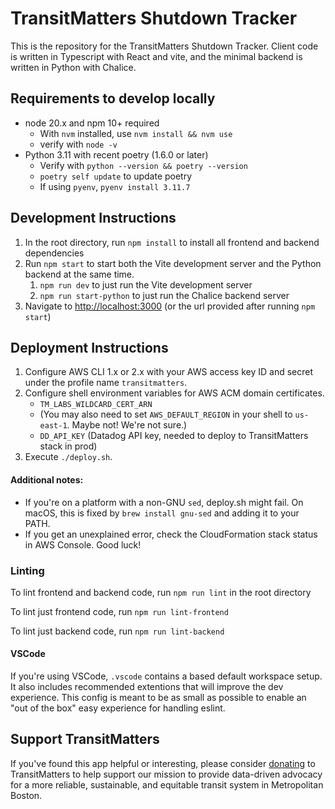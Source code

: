 # TransitMatters Shutdown Tracker

This is the repository for the TransitMatters Shutdown Tracker. Client code is written in Typescript with React and vite, and the minimal backend is written in Python with Chalice.

## Requirements to develop locally

- node 20.x and npm 10+ required
  - With `nvm` installed, use `nvm install && nvm use`
  - verify with `node -v`
- Python 3.11 with recent poetry (1.6.0 or later)
  - Verify with `python --version && poetry --version`
  - `poetry self update` to update poetry
  - If using `pyenv`, `pyenv install 3.11.7`

## Development Instructions

1. In the root directory, run `npm install` to install all frontend and backend dependencies
2. Run `npm start` to start both the Vite development server and the Python backend at the same time.
   1. `npm run dev` to just run the Vite development server
   2. `npm run start-python` to just run the Chalice backend server
3. Navigate to [http://localhost:3000](http://localhost:3000) (or the url provided after running `npm start`)

## Deployment Instructions

1. Configure AWS CLI 1.x or 2.x with your AWS access key ID and secret under the profile name `transitmatters`.
2. Configure shell environment variables for AWS ACM domain certificates.
   - `TM_LABS_WILDCARD_CERT_ARN`
   - (You may also need to set `AWS_DEFAULT_REGION` in your shell to `us-east-1`. Maybe not! We're not sure.)
   - `DD_API_KEY` (Datadog API key, needed to deploy to TransitMatters stack in prod)
3. Execute `./deploy.sh`.

#### Additional notes:

- If you're on a platform with a non-GNU `sed`, deploy.sh might fail. On macOS, this is fixed by `brew install gnu-sed` and adding it to your PATH.
- If you get an unexplained error, check the CloudFormation stack status in AWS Console. Good luck!

### Linting

To lint frontend and backend code, run `npm run lint` in the root directory

To lint just frontend code, run `npm run lint-frontend`

To lint just backend code, run `npm run lint-backend`

#### VSCode

If you're using VSCode, `.vscode` contains a based default workspace setup. It also includes recommended extentions that will improve the dev experience. This config is meant to be as small as possible to enable an "out of the box" easy experience for handling eslint.

## Support TransitMatters

If you've found this app helpful or interesting, please consider [donating](https://transitmatters.org/donate) to TransitMatters to help support our mission to provide data-driven advocacy for a more reliable, sustainable, and equitable transit system in Metropolitan Boston.
